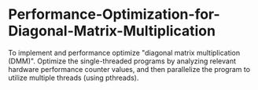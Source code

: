 # Performance-Optimization-for-Diagonal-Matrix-Multiplication
To implement and performance optimize "diagonal matrix multiplication (DMM)". Optimize the single-threaded programs by analyzing relevant hardware performance counter values, and then parallelize the program to utilize multiple threads (using pthreads).

